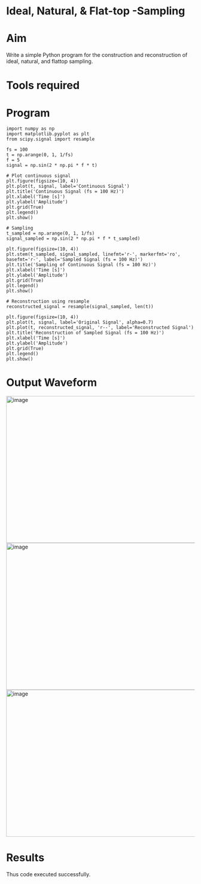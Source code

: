 # Ideal, Natural, & Flat-top -Sampling
# Aim
Write a simple Python program for the construction and reconstruction of ideal, natural, and flattop sampling.
# Tools required
# Program
```
import numpy as np
import matplotlib.pyplot as plt
from scipy.signal import resample

fs = 100
t = np.arange(0, 1, 1/fs)
f = 5
signal = np.sin(2 * np.pi * f * t)

# Plot continuous signal
plt.figure(figsize=(10, 4))
plt.plot(t, signal, label='Continuous Signal')
plt.title('Continuous Signal (fs = 100 Hz)')
plt.xlabel('Time [s]')
plt.ylabel('Amplitude')
plt.grid(True)
plt.legend()
plt.show()

# Sampling
t_sampled = np.arange(0, 1, 1/fs)
signal_sampled = np.sin(2 * np.pi * f * t_sampled)

plt.figure(figsize=(10, 4))
plt.stem(t_sampled, signal_sampled, linefmt='r-', markerfmt='ro', basefmt='r-', label='Sampled Signal (fs = 100 Hz)')
plt.title('Sampling of Continuous Signal (fs = 100 Hz)')
plt.xlabel('Time [s]')
plt.ylabel('Amplitude')
plt.grid(True)
plt.legend()
plt.show()

# Reconstruction using resample
reconstructed_signal = resample(signal_sampled, len(t))

plt.figure(figsize=(10, 4))
plt.plot(t, signal, label='Original Signal', alpha=0.7)
plt.plot(t, reconstructed_signal, 'r--', label='Reconstructed Signal')
plt.title('Reconstruction of Sampled Signal (fs = 100 Hz)')
plt.xlabel('Time [s]')
plt.ylabel('Amplitude')
plt.grid(True)
plt.legend()
plt.show()

```
# Output Waveform
<img width="866" height="393" alt="image" src="https://github.com/user-attachments/assets/637c089b-51a1-4b8a-b52a-0fafac5a8b1b" />
<img width="866" height="393" alt="image" src="https://github.com/user-attachments/assets/e417f706-9ac7-460f-a790-c06b8e2bf9a7" />
<img width="866" height="393" alt="image" src="https://github.com/user-attachments/assets/af3fb854-18c2-4f79-a302-bfce8715d604" />




# Results
Thus code executed successfully.
